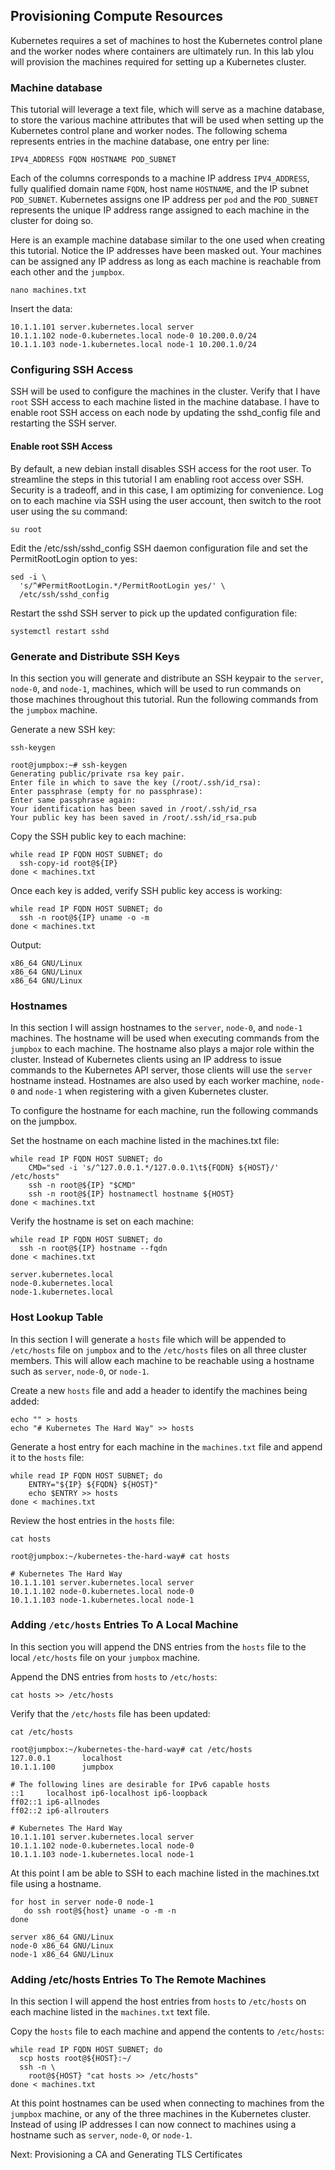 ## Provisioning Compute Resources

Kubernetes requires a set of machines to host the Kubernetes control plane and the worker nodes where containers are ultimately run. In this lab yIou will provision the machines required for setting up a Kubernetes cluster.

### Machine database

This tutorial will leverage a text file, which will serve as a machine database, to store the various machine attributes that will be used when setting up the Kubernetes control plane and worker nodes. The following schema represents entries in the machine database, one entry per line:

```
IPV4_ADDRESS FQDN HOSTNAME POD_SUBNET
```

Each of the columns corresponds to a machine IP address `IPV4_ADDRESS`, fully qualified domain name `FQDN`, host name `HOSTNAME`, and the IP subnet `POD_SUBNET`. Kubernetes assigns one IP address per `pod` and the `POD_SUBNET` represents the unique IP address range assigned to each machine in the cluster for doing so.

Here is an example machine database similar to the one used when creating this tutorial. Notice the IP addresses have been masked out. Your machines can be assigned any IP address as long as each machine is reachable from each other and the `jumpbox`.

```
nano machines.txt
```

Insert the data:

```
10.1.1.101 server.kubernetes.local server  
10.1.1.102 node-0.kubernetes.local node-0 10.200.0.0/24
10.1.1.103 node-1.kubernetes.local node-1 10.200.1.0/24
```

### Configuring SSH Access

SSH will be used to configure the machines in the cluster. Verify that I have `root` SSH access to each machine listed in the machine database. I have to enable root SSH access on each node by updating the sshd_config file and restarting the SSH server.

#### Enable root SSH Access

By default, a new debian install disables SSH access for the root user. To streamline the steps in this tutorial I am enabling root access over SSH. Security is a tradeoff, and in this case, I am optimizing for convenience. Log on to each machine via SSH using the user account, then switch to the root user using the su command:

```
su root
```

Edit the /etc/ssh/sshd_config SSH daemon configuration file and set the PermitRootLogin option to yes:

```
sed -i \
  's/^#PermitRootLogin.*/PermitRootLogin yes/' \
  /etc/ssh/sshd_config
```

Restart the sshd SSH server to pick up the updated configuration file:

```
systemctl restart sshd
```

### Generate and Distribute SSH Keys

In this section you will generate and distribute an SSH keypair to the `server`, `node-0`, and `node-1`, machines, which will be used to run commands on those machines throughout this tutorial. Run the following commands from the `jumpbox` machine.

Generate a new SSH key:

```
ssh-keygen
```

```
root@jumpbox:~# ssh-keygen
Generating public/private rsa key pair.
Enter file in which to save the key (/root/.ssh/id_rsa):
Enter passphrase (empty for no passphrase):
Enter same passphrase again:
Your identification has been saved in /root/.ssh/id_rsa
Your public key has been saved in /root/.ssh/id_rsa.pub
```

Copy the SSH public key to each machine:

```
while read IP FQDN HOST SUBNET; do 
  ssh-copy-id root@${IP}
done < machines.txt
```

Once each key is added, verify SSH public key access is working:

```
while read IP FQDN HOST SUBNET; do 
  ssh -n root@${IP} uname -o -m
done < machines.txt
```
Output:

```
x86_64 GNU/Linux
x86_64 GNU/Linux
x86_64 GNU/Linux

```
### Hostnames

In this section I will assign hostnames to the `server`, `node-0`, and `node-1` machines. The hostname will be used when executing commands from the `jumpbox` to each machine. The hostname also plays a major role within the cluster. Instead of Kubernetes clients using an IP address to issue commands to the Kubernetes API server, those clients will use the `server` hostname instead. Hostnames are also used by each worker machine, `node-0` and `node-1` when registering with a given Kubernetes cluster.

To configure the hostname for each machine, run the following commands on the jumpbox.

Set the hostname on each machine listed in the machines.txt file:

```
while read IP FQDN HOST SUBNET; do 
    CMD="sed -i 's/^127.0.0.1.*/127.0.0.1\t${FQDN} ${HOST}/' /etc/hosts"
    ssh -n root@${IP} "$CMD"
    ssh -n root@${IP} hostnamectl hostname ${HOST}
done < machines.txt
```

Verify the hostname is set on each machine:

```
while read IP FQDN HOST SUBNET; do
  ssh -n root@${IP} hostname --fqdn
done < machines.txt

```

```
server.kubernetes.local
node-0.kubernetes.local
node-1.kubernetes.local

```

### Host Lookup Table

In this section I will generate a `hosts` file which will be appended to `/etc/hosts` file on `jumpbox` and to the `/etc/hosts` files on all three cluster members. This will allow each machine to be reachable using a hostname such as `server`, `node-0`, or `node-1`.

Create a new `hosts` file and add a header to identify the machines being added:

```
echo "" > hosts
echo "# Kubernetes The Hard Way" >> hosts
```
Generate a host entry for each machine in the `machines.txt` file and append it to the `hosts` file:

```
while read IP FQDN HOST SUBNET; do 
    ENTRY="${IP} ${FQDN} ${HOST}"
    echo $ENTRY >> hosts
done < machines.txt
```

Review the host entries in the `hosts` file:

```
cat hosts
```

```
root@jumpbox:~/kubernetes-the-hard-way# cat hosts

# Kubernetes The Hard Way
10.1.1.101 server.kubernetes.local server
10.1.1.102 node-0.kubernetes.local node-0
10.1.1.103 node-1.kubernetes.local node-1
```

### Adding `/etc/hosts` Entries To A Local Machine

In this section you will append the DNS entries from the `hosts` file to the local `/etc/hosts` file on your `jumpbox` machine.

Append the DNS entries from `hosts` to `/etc/hosts`:

```
cat hosts >> /etc/hosts
```

Verify that the `/etc/hosts` file has been updated:

```
cat /etc/hosts
```

```
root@jumpbox:~/kubernetes-the-hard-way# cat /etc/hosts
127.0.0.1       localhost
10.1.1.100      jumpbox

# The following lines are desirable for IPv6 capable hosts
::1     localhost ip6-localhost ip6-loopback
ff02::1 ip6-allnodes
ff02::2 ip6-allrouters

# Kubernetes The Hard Way
10.1.1.101 server.kubernetes.local server
10.1.1.102 node-0.kubernetes.local node-0
10.1.1.103 node-1.kubernetes.local node-1
```

At this point I am be able to SSH to each machine listed in the machines.txt file using a hostname.

```
for host in server node-0 node-1
   do ssh root@${host} uname -o -m -n
done
```

```
server x86_64 GNU/Linux
node-0 x86_64 GNU/Linux
node-1 x86_64 GNU/Linux

```

### Adding /etc/hosts Entries To The Remote Machines

In this section I will append the host entries from `hosts` to `/etc/hosts` on each machine listed in the `machines.txt` text file.

Copy the `hosts` file to each machine and append the contents to `/etc/hosts`:

```
while read IP FQDN HOST SUBNET; do
  scp hosts root@${HOST}:~/
  ssh -n \
    root@${HOST} "cat hosts >> /etc/hosts"
done < machines.txt
```

At this point hostnames can be used when connecting to machines from the `jumpbox` machine, or any of the three machines in the Kubernetes cluster. Instead of using IP addresses I can now connect to machines using a hostname such as `server`, `node-0`, or `node-1`.

Next: Provisioning a CA and Generating TLS Certificates